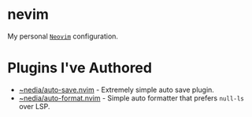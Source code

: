 # nevim

My personal [`Neovim`](https://neovim.io/) configuration.

# Plugins I've Authored

- [~nedia/auto-save.nvim](https://git.sr.ht/~nedia/auto-save.nvim) - Extremely simple auto save plugin.
- [~nedia/auto-format.nvim](https://git.sr.ht/~nedia/auto-format.nvim) - Simple auto formatter that prefers `null-ls` over LSP.
